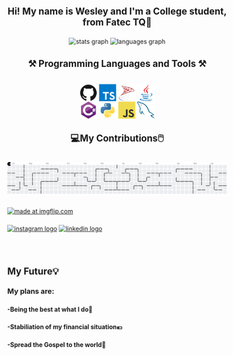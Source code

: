 <h2 align="center"><strong>Hi! My name is Wesley and I'm a College student, from Fatec TQ🍃</strong></h2>

###

<div align="center">
  <img src="https://github-readme-stats.vercel.app/api?username=Wesley-dSA&hide_title=false&hide_rank=false&show_icons=true&include_all_commits=true&count_private=true&disable_animations=false&theme=dracula&locale=en&hide_border=false&order=1" height="150" alt="stats graph"  />
  <img src="https://github-readme-stats.vercel.app/api/top-langs?username=Wesley-dSA&locale=en&hide_title=false&layout=compact&card_width=320&langs_count=5&theme=dracula&hide_border=false&order=2" height="150" alt="languages graph"  />
</div>

###

 
<h2 align="center">⚒️ Programming Languages and Tools ⚒️</h2>
<br/>
<div align="center">
  <div>
    <img align="center" alt="Git Hub" height="40" width="40" src="https://raw.githubusercontent.com/devicons/devicon/master/icons/github/github-original.svg">
    <img align="center" alt="TypeScript" height="40" width="40" src="https://raw.githubusercontent.com/devicons/devicon/master/icons/typescript/typescript-original.svg">
    <img align="center" alt="SQL Server" height="40" width="40" src="https://raw.githubusercontent.com/devicons/devicon/master/icons/microsoftsqlserver/microsoftsqlserver-original.svg">
    <img align="center" alt="Java" height="40" width="40" src="https://raw.githubusercontent.com/devicons/devicon/master/icons/java/java-original.svg">
    </div>
    <div>
    <img align="center" alt="C#" height="40" width="40" src="https://raw.githubusercontent.com/devicons/devicon/master/icons/csharp/csharp-original.svg">
    <img align="center" alt="Python" height="40" width="40" src="https://raw.githubusercontent.com/devicons/devicon/master/icons/python/python-original.svg">
    <img align="center" alt="JavaScript" height="40" width="40" src="https://raw.githubusercontent.com/devicons/devicon/master/icons/javascript/javascript-original.svg">
    <img align="center" alt="MySql" height="40" width="40" src="https://raw.githubusercontent.com/devicons/devicon/master/icons/mysql/mysql-original.svg">
  </div>
</div>

###

<h2 align="center">💻My Contributions🖱️</h2>
<br clear="both">

<picture>
  <source media="(prefers-color-scheme: dark)" srcset="https://raw.githubusercontent.com/Wesley-dSA/Wesley-dSA/output/pacman-contribution-graph-dark.svg">
  <source media="(prefers-color-scheme: light)" srcset="https://raw.githubusercontent.com/Wesley-dSA/Wesley-dSA/output/pacman-contribution-graph.svg">
  <img alt="pacman contribution graph" src="https://raw.githubusercontent.com/Wesley-dSA/Wesley-dSA/output/pacman-contribution-graph.svg">
</picture>

###


<a href="https://imgflip.com/i/9q6vmd"><img align="center" height="150" src="https://i.imgflip.com/9q6vmd.jpg" title="made at imgflip.com"/></a><div><a href="https://imgflip.com/memegenerator"></div>

###

###

<div align="left">
  <a href="https://www.instagram.com/aragaowel/"><img src="https://img.shields.io/static/v1?message=Instagram&logo=instagram&label=&color=E4405F&logoColor=white&labelColor=&style=for-the-badge" height="35" alt="instagram logo" /></a>
  <a href="https://www.linkedin.com/in/wesleydsa"><img src="https://img.shields.io/static/v1?message=LinkedIn&logo=linkedin&label=&color=0077B5&logoColor=white&labelColor=&style=for-the-badge" height="35" alt="linkedin logo" /></a>
</div>

<br> <br>
<h2 align="left" >My Future💡</h2>
<h3>My plans are: </h4> 

###
<h4>-Being the best at what I do📶</h4>

###
<h4>-Stabiliation of my financial situation💶</h4>

###
<h4>-Spread the Gospel to the world📖</h4>
